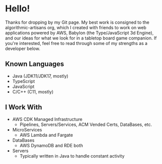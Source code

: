# Hello!
Thanks for dropping by my Git page. My best work is consigned to the algorithmic-artisans org, which I created with friends to work on web applications powered by AWS, Babylon (the Type/JavaScript 3d Engine), and our ideas for what we look for in a tabletop board game companion. If you're interested, feel free to read through some of my strengths as a developer below.

## Known Languages
- Java (JDK11/JDK17, mostly)
- TypeScript
- JavaScript
- C/C++ (C11, mostly)

## I Work With
- AWS CDK Managed Infrastructure
  - Pipelines, Servers/Services, ACM Vended Certs, DataBases, etc.
- MicroServices
  - AWS Lambda and Fargate
- DataBases
  - AWS DynamoDB and RDE both
- Servers
  - Typically written in Java to handle constant activity
<!---
Anton-Strick/Anton-Strick is a ✨ special ✨ repository because its `README.md` (this file) appears on your GitHub profile.
You can click the Preview link to take a look at your changes.
--->
